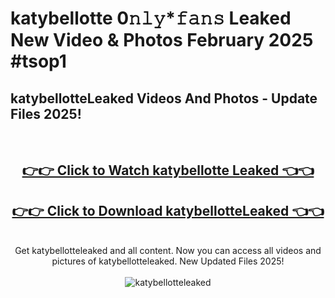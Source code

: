 # katybellotte 0𝚗𝚕𝚢*𝚏𝚊𝚗𝚜 Leaked New Video & Photos February 2025 #tsop1

<h2>katybellotteLeaked Videos And Photos - Update Files 2025!</h2>
<br>
<div align="center">
<h2><a href="https://mediaupload.pro?title=katybellotte&ref=11F" rel="nofollow">👉👉 Click to Watch katybellotte Leaked 👈👈</a></h2>
<h2><a href="https://mediaupload.pro?title=katybellotte&ref=11F" rel="nofollow">👉👉 Click to Download katybellotteLeaked 👈👈</a></h2>
<br>
Get katybellotteleaked and all content. Now you can access all videos and pictures of katybellotteleaked. New Updated Files 2025!
<br>
<br>
<a href="https://mediaupload.pro?title=katybellotte&ref=11F" rel="nofollow" data-target="animated-image.originalLink"><img src="https://i.ibb.co/Gkj2r4b/banner.png" alt="katybellotteleaked" style="max-width: 100%; display: inline-block;" data-target="animated-image.originalImage"></a>
</div>
<br>

